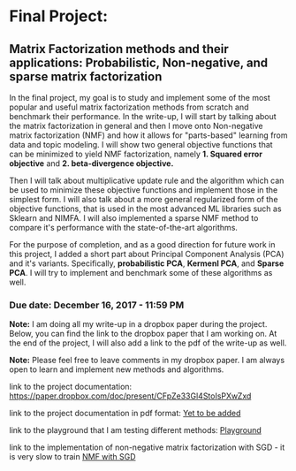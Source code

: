 # Final Project: 
## Matrix Factorization methods and their applications: Probabilistic, Non-negative, and sparse matrix factorization

In the final project, my goal is to study and implement some of the most popular and useful matrix factorization methods from scratch and benchmark their performance. In the write-up, I will start by talking about the matrix factorization in general and then I move onto Non-negative matrix factorization (NMF) and how it allows for "parts-based" learning from data and topic modeling. I will show two general objective functions that can be minimized to yield NMF factorization, namely **1. Squared error objective** and **2. beta-divergence objective.** 

Then I will talk about multiplicative update rule and the algorithm which can be used to minimize these objective functions and implement those in the simplest form. I will also talk about a more general regularized form of the objective functions, that is used in the most advanced ML libraries such as Sklearn and NIMFA. I will also implemented a sparse NMF method to compare it's performance with the state-of-the-art algorithms.

For the purpose of completion, and as a good direction for future work in this project, I added a short part about Principal Component Analysis (PCA) and it's variants. Specifically, **probabilistic PCA**, **Kermenl PCA**, and **Sparse PCA**. I will try to implement and benchmark some of these algorithms as well.

### Due date: December 16, 2017  - 11:59 PM

**Note:** I am doing all my write-up in a dropbox paper during the project. Below, you can find the link to the dropbox paper that I am working on. At the end of the project, I will also add a link to the pdf of the write-up as well.

**Note:** Please feel free to leave comments in my dropbox paper. I am always open to learn and implement new methods and algorithms.


link to the project documentation: https://paper.dropbox.com/doc/present/CFpZe33Gl4StoIsPXwZxd

link to the project documentation in pdf format: [Yet to be added](https://paper.dropbox.com/doc/present/CFpZe33Gl4StoIsPXwZxd)

link to the playground that I am testing different methods: [Playground](Playground_NMF.ipynb)

link to the implementation of non-negative matrix factorization with SGD - it is very slow to train [NMF with
SGD](NMF_SGD_and_topic_modeling.ipynb)
